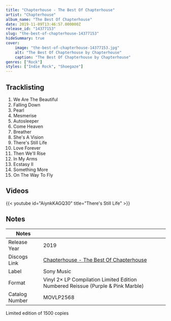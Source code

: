 ```yaml
---
title: "Chapterhouse - The Best Of Chapterhouse"
artist: "Chapterhouse"
album_name: "The Best Of Chapterhouse"
date: 2019-11-09T13:46:57.000000Z
release_id: "14377153"
slug: "the-best-of-chapterhouse-14377153"
hideSummary: true
cover:
    image: "the-best-of-chapterhouse-14377153.jpg"
    alt: "The Best Of Chapterhouse by Chapterhouse"
    caption: "The Best Of Chapterhouse by Chapterhouse"
genres: ["Rock"]
styles: ["Indie Rock", "Shoegaze"]
---
```


## Tracklisting
1. We Are The Beautiful
2. Falling Down
3. Pearl
4. Mesmerise
5. Autosleeper
6. Come Heaven
7. Breather
8. She's A Vision
9. There's Still Life
10. Love Forever
11. Then We'll Rise
12. In My Arms
13. Ecstasy II
14. Something More
15. On The Way To Fly




## Videos
{{< youtube id="AiynkKAGQ30" title="There's Still Life" >}}

## Notes
| Notes          |             |
| ---------------| ----------- |
| Release Year   | 2019 |
| Discogs Link   | [Chapterhouse - The Best Of Chapterhouse](https://www.discogs.com/release/14377153-Chapterhouse-The-Best-Of-Chapterhouse) |
| Label          | Sony Music |
| Format         | Vinyl 2× LP Compilation Limited Edition Numbered Reissue (Purple & Pink Marble) |
| Catalog Number | MOVLP2568 |

Limited edition of 1500 copies
